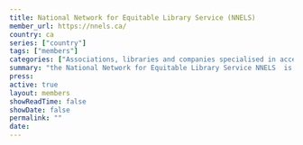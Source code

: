 ```yaml
---
title: National Network for Equitable Library Service (NNELS)
member_url: https://nnels.ca/
country: ca 
series: ["country"] 
tags: ["members"]
categories: ["Associations, libraries and companies specialised in accessibility services"]
summary: "the National Network for Equitable Library Service NNELS  is a repository of content owned and sustained by Canadian public libraries."
press:
active: true
layout: members 
showReadTime: false
showDate: false
permalink: ""
date: 
---
```

